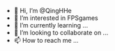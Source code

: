 - 👋 Hi, I’m @QingHHe
- 👀 I’m interested in FPSgames
- 🌱 I’m currently learning ...
- 💞️ I’m looking to collaborate on ...
- 📫 How to reach me ...

<!---
QingHHe/QingHHe is a ✨ special ✨ repository because its `README.md` (this file) appears on your GitHub profile.
You can click the Preview link to take a look at your changes.
--->
